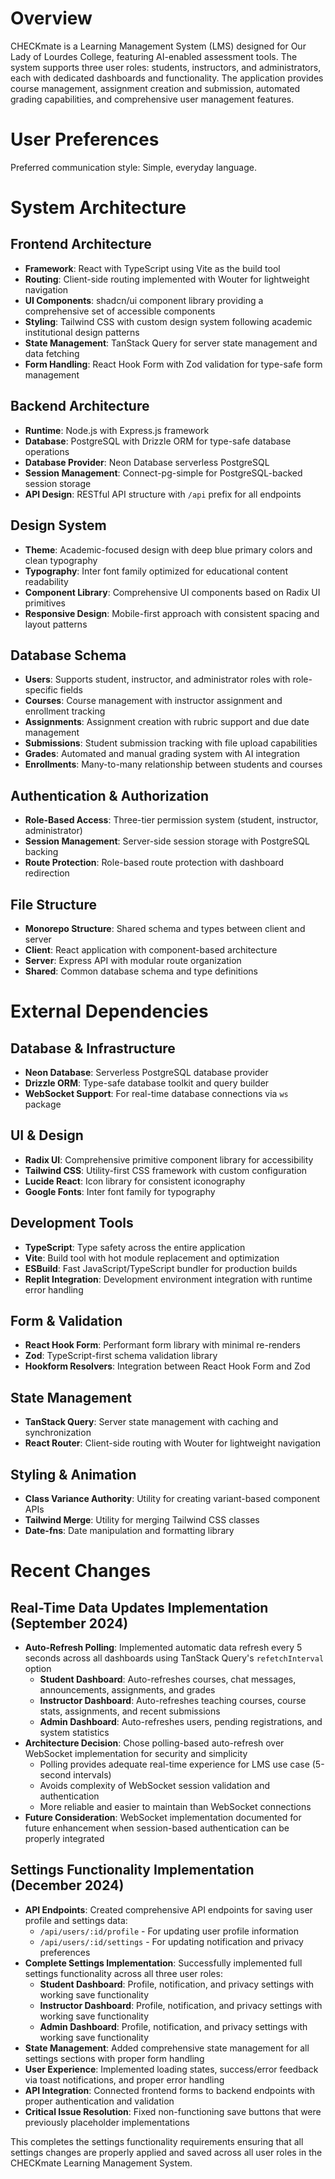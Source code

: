 # Overview

CHECKmate is a Learning Management System (LMS) designed for Our Lady of Lourdes College, featuring AI-enabled assessment tools. The system supports three user roles: students, instructors, and administrators, each with dedicated dashboards and functionality. The application provides course management, assignment creation and submission, automated grading capabilities, and comprehensive user management features.

# User Preferences

Preferred communication style: Simple, everyday language.

# System Architecture

## Frontend Architecture
- **Framework**: React with TypeScript using Vite as the build tool
- **Routing**: Client-side routing implemented with Wouter for lightweight navigation
- **UI Components**: shadcn/ui component library providing a comprehensive set of accessible components
- **Styling**: Tailwind CSS with custom design system following academic institutional design patterns
- **State Management**: TanStack Query for server state management and data fetching
- **Form Handling**: React Hook Form with Zod validation for type-safe form management

## Backend Architecture
- **Runtime**: Node.js with Express.js framework
- **Database**: PostgreSQL with Drizzle ORM for type-safe database operations
- **Database Provider**: Neon Database serverless PostgreSQL
- **Session Management**: Connect-pg-simple for PostgreSQL-backed session storage
- **API Design**: RESTful API structure with `/api` prefix for all endpoints

## Design System
- **Theme**: Academic-focused design with deep blue primary colors and clean typography
- **Typography**: Inter font family optimized for educational content readability
- **Component Library**: Comprehensive UI components based on Radix UI primitives
- **Responsive Design**: Mobile-first approach with consistent spacing and layout patterns

## Database Schema
- **Users**: Supports student, instructor, and administrator roles with role-specific fields
- **Courses**: Course management with instructor assignment and enrollment tracking
- **Assignments**: Assignment creation with rubric support and due date management
- **Submissions**: Student submission tracking with file upload capabilities
- **Grades**: Automated and manual grading system with AI integration
- **Enrollments**: Many-to-many relationship between students and courses

## Authentication & Authorization
- **Role-Based Access**: Three-tier permission system (student, instructor, administrator)
- **Session Management**: Server-side session storage with PostgreSQL backing
- **Route Protection**: Role-based route protection with dashboard redirection

## File Structure
- **Monorepo Structure**: Shared schema and types between client and server
- **Client**: React application with component-based architecture
- **Server**: Express API with modular route organization
- **Shared**: Common database schema and type definitions

# External Dependencies

## Database & Infrastructure
- **Neon Database**: Serverless PostgreSQL database provider
- **Drizzle ORM**: Type-safe database toolkit and query builder
- **WebSocket Support**: For real-time database connections via `ws` package

## UI & Design
- **Radix UI**: Comprehensive primitive component library for accessibility
- **Tailwind CSS**: Utility-first CSS framework with custom configuration
- **Lucide React**: Icon library for consistent iconography
- **Google Fonts**: Inter font family for typography

## Development Tools
- **TypeScript**: Type safety across the entire application
- **Vite**: Build tool with hot module replacement and optimization
- **ESBuild**: Fast JavaScript/TypeScript bundler for production builds
- **Replit Integration**: Development environment integration with runtime error handling

## Form & Validation
- **React Hook Form**: Performant form library with minimal re-renders
- **Zod**: TypeScript-first schema validation library
- **Hookform Resolvers**: Integration between React Hook Form and Zod

## State Management
- **TanStack Query**: Server state management with caching and synchronization
- **React Router**: Client-side routing with Wouter for lightweight navigation

## Styling & Animation
- **Class Variance Authority**: Utility for creating variant-based component APIs
- **Tailwind Merge**: Utility for merging Tailwind CSS classes
- **Date-fns**: Date manipulation and formatting library

# Recent Changes

## Real-Time Data Updates Implementation (September 2024)
- **Auto-Refresh Polling**: Implemented automatic data refresh every 5 seconds across all dashboards using TanStack Query's `refetchInterval` option
  - **Student Dashboard**: Auto-refreshes courses, chat messages, announcements, assignments, and grades
  - **Instructor Dashboard**: Auto-refreshes teaching courses, course stats, assignments, and recent submissions
  - **Admin Dashboard**: Auto-refreshes users, pending registrations, and system statistics
- **Architecture Decision**: Chose polling-based auto-refresh over WebSocket implementation for security and simplicity
  - Polling provides adequate real-time experience for LMS use case (5-second intervals)
  - Avoids complexity of WebSocket session validation and authentication
  - More reliable and easier to maintain than WebSocket connections
- **Future Consideration**: WebSocket implementation documented for future enhancement when session-based authentication can be properly integrated

## Settings Functionality Implementation (December 2024)
- **API Endpoints**: Created comprehensive API endpoints for saving user profile and settings data:
  - `/api/users/:id/profile` - For updating user profile information
  - `/api/users/:id/settings` - For updating notification and privacy preferences
- **Complete Settings Implementation**: Successfully implemented full settings functionality across all three user roles:
  - **Student Dashboard**: Profile, notification, and privacy settings with working save functionality
  - **Instructor Dashboard**: Profile, notification, and privacy settings with working save functionality  
  - **Admin Dashboard**: Profile, notification, and privacy settings with working save functionality
- **State Management**: Added comprehensive state management for all settings sections with proper form handling
- **User Experience**: Implemented loading states, success/error feedback via toast notifications, and proper error handling
- **API Integration**: Connected frontend forms to backend endpoints with proper authentication and validation
- **Critical Issue Resolution**: Fixed non-functioning save buttons that were previously placeholder implementations

This completes the settings functionality requirements ensuring that all settings changes are properly applied and saved across all user roles in the CHECKmate Learning Management System.